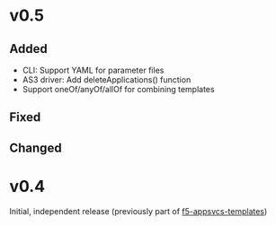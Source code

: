 # v0.5
## Added
* CLI: Support YAML for parameter files
* AS3 driver: Add deleteApplications() function
* Support oneOf/anyOf/allOf for combining templates

## Fixed

## Changed

# v0.4
Initial, independent release (previously part of [f5-appsvcs-templates](https://github.com/F5networks/f5-appsvcs-templates))
